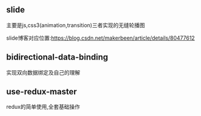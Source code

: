 ## slide
主要是js,css3(animation,transition)三者实现的无缝轮播图

slide博客对应位置:https://blog.csdn.net/makerbeen/article/details/80477612

## bidirectional-data-binding
实现双向数据绑定及自己的理解

## use-redux-master
redux的简单使用,全套基础操作
